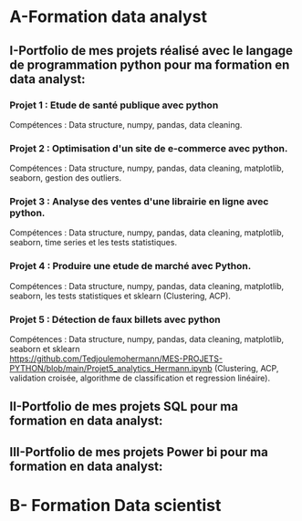 # A-Formation data analyst 
## I-Portfolio de mes projets réalisé avec le langage de programmation python pour ma formation en data analyst:   
### Projet 1 : Etude de santé publique avec python  
Compétences : Data structure, numpy, pandas, data cleaning.  
### Projet 2 : Optimisation d'un site de e-commerce avec python.  
Compétences : Data structure, numpy, pandas, data cleaning, matplotlib, seaborn, gestion des outliers.  
### Projet 3 : Analyse des ventes d'une librairie en ligne avec python.  
Compétences : Data structure, numpy, pandas, data cleaning, matplotlib, seaborn, time series et les tests statistiques.  
### Projet 4 : Produire une etude de marché avec Python.  
Compétences : Data structure, numpy, pandas, data cleaning, matplotlib, seaborn, les tests statistiques et sklearn (Clustering, ACP).  
### Projet 5 : Détection de faux billets avec python  
Compétences : Data structure, numpy, pandas, data cleaning, matplotlib, seaborn et sklearn   
https://github.com/Tedjoulemohermann/MES-PROJETS-PYTHON/blob/main/Projet5_analytics_Hermann.ipynb
(Clustering, ACP, validation croisée, algorithme de classification et regression linéaire).  
## II-Portfolio de mes projets  SQL pour ma formation en data analyst:
## III-Portfolio de mes projets Power bi pour ma formation en data analyst:
# B- Formation Data scientist
